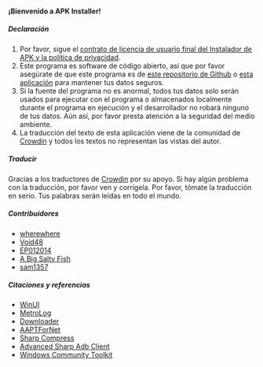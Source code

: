 #### ¡Bienvenido a APK Installer!

##### Declaración
1. Por favor, sigue el [contrato de licencia de usuario final del Instalador de APK y la política de privacidad](https://github.com/Paving-Base/APK-Installer/blob/main/Privacy.md).
2. Este programa es software de código abierto, así que por favor asegúrate de que este programa es de [este repositorio de Github](https://github.com/Paving-Base/APK-Installer) o [esta aplicación](https://apps.microsoft.com/store/detail/9P2JFQ43FPPG) para mantener tus datos seguros.
3. Si la fuente del programa no es anormal, todos tus datos solo serán usados para ejecutar con el programa o almacenados localmente durante el programa en ejecución y el desarrollador no robará ninguno de tus datos. Aún así, por favor presta atención a la seguridad del medio ambiente.
4. La traducción del texto de esta aplicación viene de la comunidad de [Crowdin](https://crowdin.com/project/APKInstaller "Crowdin") y todos los textos no representan las vistas del autor.

##### Traducir
Gracias a los traductores de [Crowdin](https://crowdin.com/project/APKInstaller "Crowdin") por su apoyo. Si hay algún problema con la traducción, por favor ven y corrígela. Por favor, tómate la traducción en serio. Tus palabras serán leídas en todo el mundo.

##### Contribuidores
- [wherewhere](https://github.com/wherewhere)
- [Void48](https://github.com/Void48)
- [EP012014](https://github.com/EP012014)
- [A Big Salty Fish](https://github.com/bigsaltyfishes)
- [sam1357](https://github.com/sam1357)

##### Citaciones y referencias
- [WinUI](https://github.com/microsoft/microsoft-ui-xaml "WinUI")
- [MetroLog](https://github.com/roubachof/MetroLog "MetroLog")
- [Downloader](https://github.com/bezzad/Downloader "Downloader")
- [AAPTForNet](https://github.com/canheo136/QuickLook.Plugin.ApkViewer "AAPTForNet")
- [Sharp Compress](https://github.com/adamhathcock/sharpcompress "Sharp Compress")
- [Advanced Sharp Adb Client](https://github.com/yungd1plomat/AdvancedSharpAdbClient "Advanced Sharp Adb Client")
- [Windows Community Toolkit](https://github.com/CommunityToolkit/WindowsCommunityToolkit "Windows Community Toolkit")